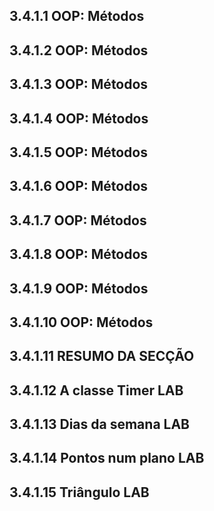 ## 3.4.1.1 OOP: Métodos

## 3.4.1.2 OOP: Métodos

## 3.4.1.3 OOP: Métodos

## 3.4.1.4 OOP: Métodos

## 3.4.1.5 OOP: Métodos

## 3.4.1.6 OOP: Métodos

## 3.4.1.7 OOP: Métodos

## 3.4.1.8 OOP: Métodos

## 3.4.1.9 OOP: Métodos

## 3.4.1.10 OOP: Métodos

## 3.4.1.11 RESUMO DA SECÇÃO

## 3.4.1.12 A classe Timer LAB

## 3.4.1.13 Dias da semana LAB

## 3.4.1.14 Pontos num plano LAB

## 3.4.1.15 Triângulo LAB
